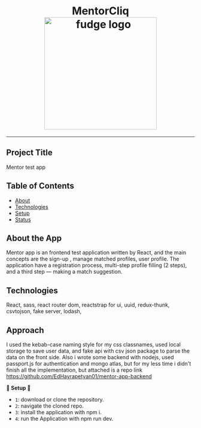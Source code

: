 <h1 align="center">
  MentorCliq 
  <br>
  <img src="https://miro.medium.com/max/1150/1*mDR-tMz-ZKGg88aPI8ylbg.png" alt="fudge logo" title="fudge logo" width="300">
  <br>
</h1>


<hr />



## Project Title

Mentor test app

## Table of Contents

<!-- START doctoc generated TOC please keep comment here to allow auto update -->
<!-- DON'T EDIT THIS SECTION, INSTEAD RE-RUN doctoc TO UPDATE -->

- [About](#About)
- [Technologies](#Technologies)
- [Setup](#setup)
- [Status](#status)


## About the App

Mentor app is an frontend test application written by React, and the main concepts are the sign-up , manage matched profiles, user profile. The application have a registration process, multi-step profile filling (2 steps), and a third step — making a match suggestion.

## Technologies

React, sass, react router dom, reactstrap for ui, uuid, redux-thunk, csvtojson, fake server, lodash,

## Approach

I used the kebab-case naming style for my css classnames, used local storage to save user data, and fake api with csv json package to parse the data on the front side. Also i wrote some backend with nodejs, used passport.js for authentication and mongo atlas, but for my less time i didn't finish all the implementation, but attached is a  repo link
https://github.com/EdHayrapetyan01/mentor-app-backend



**🚨 Setup 🚨**

- `1`: download or clone the repository.
- `2`: navigate the cloned repo.
- `3`: install the application with npm i.
- `4`: run the Application with npm run dev.